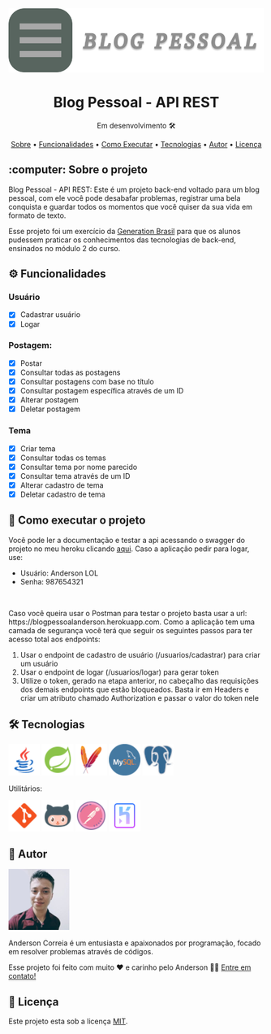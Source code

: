 <img src="Midias_Readme/Banner.png" alt="Banner do projeto">

<h1 align="center">Blog Pessoal - API REST</h1>
<p align="center">Em desenvolvimento 🛠 </p>
<p align="center">
  <a href="#Sobre">Sobre</a> •
  <a href="#Funcionalidades">Funcionalidades</a> •
  <a href="#Executar">Como Executar</a> •
  <a href="#Tecnologias">Tecnologias</a> •
  <a href="#Autor">Autor</a> •
  <a href="#Licenca">Licença</a>
</p>

<h2 id="Sobre">:computer: Sobre o projeto</h2>
<p>
  Blog Pessoal - API REST: Este é um projeto back-end voltado para um blog pessoal, com ele você pode desabafar problemas, registrar uma bela conquista e guardar todos os momentos que você quiser da sua vida em formato de texto.
</p>

<p>
  Esse projeto foi um exercício da <a href="https://brazil.generation.org/">Generation Brasil</a> para que os alunos pudessem praticar os conhecimentos das tecnologias de back-end, ensinados no módulo 2 do curso.
</p>

<h2 id="Funcionalidades">⚙️ Funcionalidades</h2>

<h3>Usuário</h3>

  - [x] Cadastrar usuário
  - [x] Logar

<h3>Postagem:</h3>

  - [x] Postar
  - [x] Consultar todas as postagens
  - [x] Consultar postagens com base no título
  - [x] Consultar postagem específica através de um ID
  - [x] Alterar postagem
  - [x] Deletar postagem

<h3>Tema</h3>

  - [x] Criar tema
  - [x] Consultar todas os temas
  - [x] Consultar tema por nome parecido
  - [x] Consultar tema através de um ID
  - [x] Alterar cadastro de tema
  - [x] Deletar cadastro de tema

<h2 id="Executar">🚀 Como executar o projeto</h2>
<p>Você pode ler a documentação e testar a api acessando o swagger do projeto no meu heroku clicando <a href="https://blogpessoalanderson.herokuapp.com/swagger-ui.html#/">aqui</a>. Caso a aplicação pedir para logar, use:</p>
<ul>
  <li>Usuário: Anderson LOL</li>
  <li>Senha: 987654321</li>
</ul>
<br/>
<p>Caso você queira usar o Postman para testar o projeto basta usar a url: https://blogpessoalanderson.herokuapp.com. Como a aplicação tem uma camada de segurança você terá que seguir os seguintes passos para ter acesso total aos endpoints:</p>
<ol>
  <li>Usar o endpoint de cadastro de usuário (/usuarios/cadastrar) para criar um usuário</li>
  <li>Usar o endpoint de logar (/usuarios/logar) para gerar  token</li>
  <li>Utilize o token, gerado na etapa anterior, no cabeçalho das requisições dos demais endpoints que estão bloqueados. Basta ir em Headers e criar um atributo chamado Authorization e passar o valor do token nele</li>
</ol>


<h2 id="Tecnologias">🛠 Tecnologias</h2>

<a href="https://www.java.com/pt-BR/"><img src="Midias_Readme/ferramentas/Java.png" alt="Java" title="Java" height="62px" width="62px"></a>
<a href="https://start.spring.io/"><img src="Midias_Readme/ferramentas/Spring Boot.png" alt="Spring" title="Spring" height="62px" width="62px"></a>
<a href="https://maven.apache.org/"><img src="Midias_Readme/ferramentas/Maven.png" alt="Maven" title="Maven" height="62px" width="62px"></a>
<a href="https://www.mysql.com/"><img src="Midias_Readme/ferramentas/MySQL.png" alt="MySQL" title="MySQL" height="62px" width="62px"></a>
<a href="https://www.postgresql.org/"><img src="Midias_Readme/ferramentas/PostgreSQL.png" alt="PostgreSQL" title="PostgreSQL" height="62px" width="62px"></a>

<p>Utilitários:</p>
<a href="https://git-scm.com/"><img src="Midias_Readme/ferramentas/Git.png" alt="Git" title="Git" height="62px" width="62px"></a>
<a href="https://github.com/"><img src="Midias_Readme/ferramentas/GitHub.png" alt="GitHub" title="GitHub" height="62px" width="62px"></a>
<a href="https://www.postman.com/"><img src="Midias_Readme/ferramentas/Postman.png" alt="Postman" title="Postman" height="62px" width="62px"></a>
<a href="https://dashboard.heroku.com/"><img src="Midias_Readme/ferramentas/Heroku.png" alt="Heroku" title="Heroku" height="62px" width="62px"></a>


<h2 id="Autor">🦸 Autor</h2>

<img src="Midias_Readme/Anderson.png" alt="Foto do Anderson">
<p>
Anderson Correia é um entusiasta e apaixonados por programação, focado em resolver problemas através de códigos.
</p>
<p>Esse projeto foi feito com muito ❤️ e carinho pelo Anderson 👋🏽 <a href="https://www.linkedin.com/in/anderson-correia/">Entre em contato!</a></p>

<h2 id="Licenca">📝 Licença</h2>

<p>Este projeto esta sob a licença <a href="https://github.com/Anderson815/Blog_Pessoal_-_API_REST/blob/3a908c332bf467de5839252cde0c9d84eec499f3/LICENSE">MIT</a>.</p>
